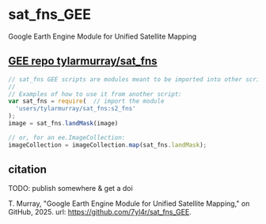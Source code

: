 # sat_fns_GEE
Google Earth Engine Module for Unified Satellite Mapping

## [GEE repo tylarmurray/sat_fns](https://code.earthengine.google.com/?accept_repo=users/tylarmurray/sat_fns)

```js
// sat_fns GEE scripts are modules meant to be imported into other scripts.
//
// Examples of how to use it from another script:
var sat_fns = require(  // import the module
  'users/tylarmurray/sat_fns:s2_fns'
);
image = sat_fns.landMask(image)

// or, for an ee.ImageCollection:
imageCollection = imageCollection.map(sat_fns.landMask);
```

## citation
TODO: publish somewhere & get a doi

T. Murray, "Google Earth Engine Module for Unified Satellite Mapping," on GitHub, 2025. url: https://github.com/7yl4r/sat_fns_GEE. 
